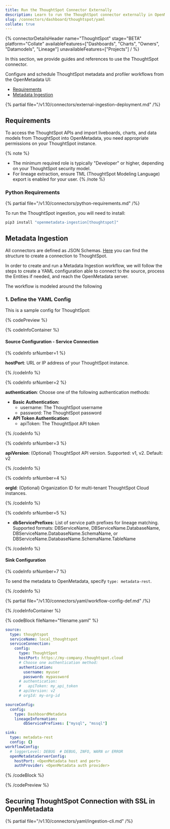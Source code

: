 ```yaml
---
title: Run the ThoughtSpot Connector Externally
description: Learn to run the ThoughtSpot connector externally in OpenMetadata. Configure metadata ingestion via YAML, including API auth, lineage, and SSL setup.
slug: /connectors/dashboard/thoughtspot/yaml
collate: true
---
```


{% connectorDetailsHeader
name="ThoughtSpot"
stage="BETA"
platform="Collate"
availableFeatures=["Dashboards", "Charts", "Owners", "Datamodels", "Lineage"]
unavailableFeatures=["Projects"]
/ %}

In this section, we provide guides and references to use the ThoughtSpot connector.

Configure and schedule ThoughtSpot metadata and profiler workflows from the OpenMetadata UI:

- [Requirements](#requirements)
- [Metadata Ingestion](#metadata-ingestion)

{% partial file="/v1.10/connectors/external-ingestion-deployment.md" /%}

## Requirements

To access the ThoughtSpot APIs and import liveboards, charts, and data models from ThoughtSpot into OpenMetadata, you need appropriate permissions on your ThoughtSpot instance.

{% note %}
- The minimum required role is typically "Developer" or higher, depending on your ThoughtSpot security model.
- For lineage extraction, ensure TML (ThoughtSpot Modeling Language) export is enabled for your user.
{% /note %}

### Python Requirements

{% partial file="/v1.10/connectors/python-requirements.md" /%}

To run the ThoughtSpot ingestion, you will need to install:

```bash
pip3 install "openmetadata-ingestion[thoughtspot]"
```

## Metadata Ingestion

All connectors are defined as JSON Schemas.
[Here](https://github.com/open-metadata/OpenMetadata/blob/main/openmetadata-spec/src/main/resources/json/schema/entity/services/connections/dashboard/thoughtSpotConnection.json)
you can find the structure to create a connection to ThoughtSpot.

In order to create and run a Metadata Ingestion workflow, we will follow
the steps to create a YAML configuration able to connect to the source,
process the Entities if needed, and reach the OpenMetadata server.

The workflow is modeled around the following

### 1. Define the YAML Config

This is a sample config for ThoughtSpot:

{% codePreview %}

{% codeInfoContainer %}

#### Source Configuration - Service Connection

{% codeInfo srNumber=1 %}

**hostPort**: URL or IP address of your ThoughtSpot instance.

{% /codeInfo %}

{% codeInfo srNumber=2 %}

**authentication**: Choose one of the following authentication methods:
- **Basic Authentication:**
  - username: The ThoughtSpot username
  - password: The ThoughtSpot password
- **API Token Authentication:**
  - apiToken: The ThoughtSpot API token

{% /codeInfo %}

{% codeInfo srNumber=3 %}

**apiVersion**: (Optional) ThoughtSpot API version. Supported: v1, v2. Default: v2

{% /codeInfo %}

{% codeInfo srNumber=4 %}

**orgId**: (Optional) Organization ID for multi-tenant ThoughtSpot Cloud instances.

{% /codeInfo %}

{% codeInfo srNumber=5 %}

- **dbServicePrefixes**: List of service path prefixes for lineage matching. Supported formats: DBServiceName, DBServiceName.DatabaseName, DBServiceName.DatabaseName.SchemaName, or DBServiceName.DatabaseName.SchemaName.TableName

{% /codeInfo %}

#### Sink Configuration

{% codeInfo srNumber=7 %}

To send the metadata to OpenMetadata, specify `type: metadata-rest`.

{% /codeInfo %}

{% partial file="/v1.10/connectors/yaml/workflow-config-def.md" /%}

{% /codeInfoContainer %}

{% codeBlock fileName="filename.yaml" %}

```yaml {% isCodeBlock=true %}
source:
  type: thoughtspot
  serviceName: local_thoughtspot
  serviceConnection:
    config:
      type: ThoughtSpot
      hostPort: https://my-company.thoughtspot.cloud
      # Choose one authentication method:
      authentication:
        username: myuser
        password: mypassword
      # authentication:
      #   apiToken: my_api_token
      # apiVersion: v2
      # orgId: my-org-id

sourceConfig:
  config:
    type: DashboardMetadata
    lineageInformation:
        dbServicePrefixes: ["mysql", "mssql"]

sink:
  type: metadata-rest
  config: {}
workflowConfig:
  # loggerLevel: DEBUG  # DEBUG, INFO, WARN or ERROR
  openMetadataServerConfig:
    hostPort: <OpenMetadata host and port>
    authProvider: <OpenMetadata auth provider>
```

{% /codeBlock %}

{% /codePreview %}

## Securing ThoughtSpot Connection with SSL in OpenMetadata

{% partial file="/v1.10/connectors/yaml/ingestion-cli.md" /%}
